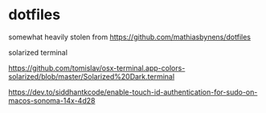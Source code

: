 # dotfiles

somewhat heavily stolen from https://github.com/mathiasbynens/dotfiles


solarized terminal 

https://github.com/tomislav/osx-terminal.app-colors-solarized/blob/master/Solarized%20Dark.terminal




https://dev.to/siddhantkcode/enable-touch-id-authentication-for-sudo-on-macos-sonoma-14x-4d28 
